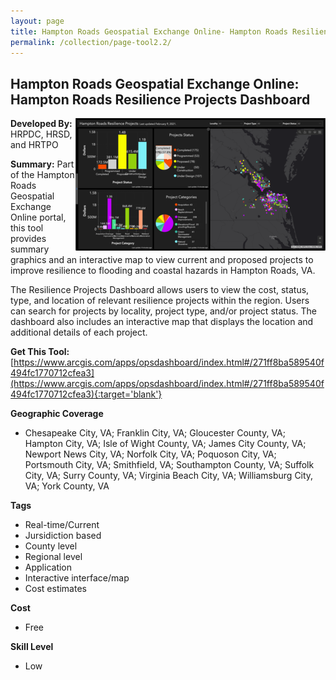 ```yaml
---
layout: page
title: Hampton Roads Geospatial Exchange Online- Hampton Roads Resilience Projects Dashboard
permalink: /collection/page-tool2.2/
---
```

## Hampton Roads Geospatial Exchange Online: Hampton Roads Resilience Projects Dashboard

<img src="/images/scaled_250_400/TOOLID_2.2_ScreenCapture-1.png" style="max-height:250px;max-width:400;" align="right"/>

**Developed By:** HRPDC, HRSD, and HRTPO

**Summary:** Part of the Hampton Roads Geospatial Exchange Online portal, this tool provides summary graphics and an interactive map to view current and proposed projects to improve resilience to flooding and coastal hazards in Hampton Roads, VA. 

The Resilience Projects Dashboard allows users to view the cost, status, type, and location of relevant resilience projects within the region. Users can search for projects by locality, project type, and/or project status. The dashboard also includes an interactive map that displays the location and additional details of each project.  

**Get This Tool:** [https://www.arcgis.com/apps/opsdashboard/index.html#/271ff8ba589540f494fc1770712cfea3](https://www.arcgis.com/apps/opsdashboard/index.html#/271ff8ba589540f494fc1770712cfea3){:target='blank'}

**Geographic Coverage**

* Chesapeake City, VA; Franklin City, VA; Gloucester County, VA; Hampton City, VA; Isle of Wight County, VA; James City County, VA; Newport News City, VA; Norfolk City, VA; Poquoson City, VA; Portsmouth City, VA; Smithfield, VA; Southampton County, VA; Suffolk City, VA; Surry County, VA; Virginia Beach City, VA; Williamsburg City, VA; York County, VA

**Tags**

*  Real-time/Current
*  Jursidiction based
*  County level
*  Regional level
*  Application
*  Interactive interface/map
*  Cost estimates

**Cost**

* Free

**Skill Level**

* Low
